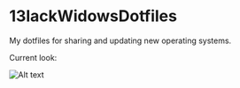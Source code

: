 # 13lackWidowsDotfiles
My dotfiles for sharing and updating new operating systems.

Current look:

![Alt text](https://i.imgur.com/Y4fLYoC.jpg "Current Look")

